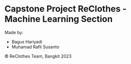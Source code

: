 # Capstone Project ReClothes - Machine Learning Section

Made by:
- Bagus Hariyadi
- Muhamad Rafli Susanto

© ReClothes Team, Bangkit 2023
